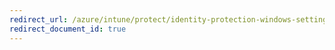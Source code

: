 ```yaml
---
redirect_url: /azure/intune/protect/identity-protection-windows-settings
redirect_document_id: true
---
```

